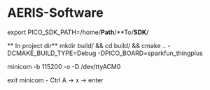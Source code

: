 # AERIS-Software

export PICO_SDK_PATH=/home/**Path**/**To/**SDK**/

** In project dir**
mkdir build/ && cd build/ && cmake .. -DCMAKE_BUILD_TYPE=Debug -DPICO_BOARD=sparkfun_thingplus

minicom -b 115200 -o -D /dev/ttyACM0

exit minicom - Ctrl A -> x -> enter
